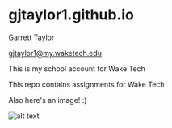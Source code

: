 # gjtaylor1.github.io
Garrett Taylor

gjtaylor1@my.waketech.edu

This is my school account for Wake Tech

This repo contains assignments for Wake Tech

Also here's an image! :)

![alt text](https://github.com/gjtaylor1/gjtaylor1.github.io/images/testimage.jpg)
